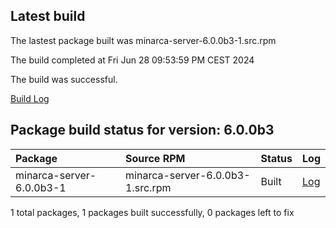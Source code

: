 ## Latest build
The lastest package built was minarca-server-6.0.0b3-1.src.rpm

The build completed at Fri Jun 28 09:53:59 PM CEST 2024

The build was successful.

[Build Log](logs/minarca-server-6.0.0b3-1.src.rpm.log)
## Package build status for version: 6.0.0b3
Package | Source RPM | Status | Log
:--- | :--- | :--- | :---
minarca-server-6.0.0b3-1 | minarca-server-6.0.0b3-1.src.rpm | Built | [Log](logs/minarca-server-6.0.0b3-1.src.rpm.log)

1 total packages, 1 packages built successfully, 0 packages left to fix
